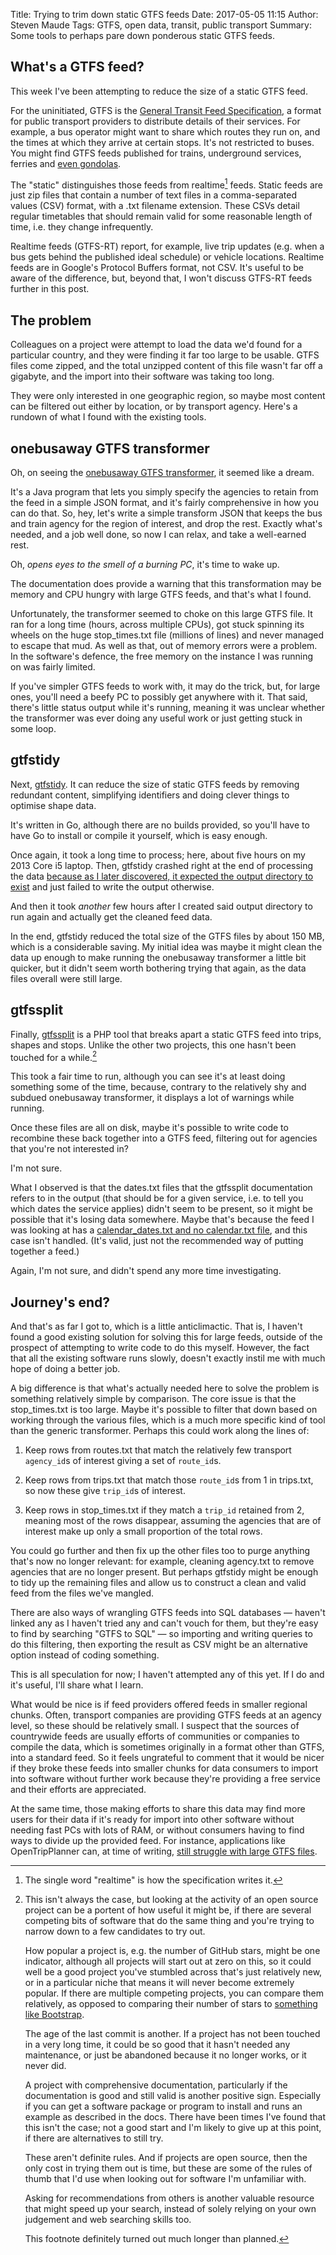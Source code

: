Title: Trying to trim down static GTFS feeds 
Date: 2017-05-05 11:15
Author: Steven Maude
Tags: GTFS, open data, transit, public transport
Summary: Some tools to perhaps pare down ponderous static GTFS feeds.

## What's a GTFS feed?

This week I've been attempting to reduce the size of a static GTFS feed.

For the uninitiated, GTFS is the [General Transit Feed
Specification](https://developers.google.com/transit/gtfs/), a format
for public transport providers to distribute details of their services.
For example, a bus operator might want to share which routes they run
on, and the times at which they arrive at certain stops. It's not
restricted to buses. You might find GTFS feeds published for trains,
underground services, ferries and [even
gondolas](https://developers.google.com/transit/gtfs/reference/routes-file).

The "static" distinguishes those feeds from realtime[^1] feeds. Static
feeds are just zip files that contain a number of text files in a
comma-separated values (CSV) format, with a .txt filename extension.
These CSVs detail regular timetables that should remain valid for some
reasonable length of time, i.e. they change infrequently.

Realtime feeds (GTFS-RT) report, for example, live trip updates (e.g.
when a bus gets behind the published ideal schedule) or vehicle
locations. Realtime feeds are in Google's Protocol Buffers format, not
CSV. It's useful to be aware of the difference, but, beyond that, I
won't discuss GTFS-RT feeds further in this post.

## The problem

Colleagues on a project were attempt to load the data we'd found for a
particular country, and they were finding it far too large to be usable.
GTFS files come zipped, and the total unzipped content of this file
wasn't far off a gigabyte, and the import into their software was taking
too long.

They were only interested in one geographic region, so maybe most
content can be filtered out either by location, or by transport agency.
Here's a rundown of what I found with the existing tools.

## onebusaway GTFS transformer

Oh, on seeing the [onebusaway GTFS
transformer](http://developer.onebusaway.org/modules/onebusaway-gtfs-modules/1.3.3/onebusaway-gtfs-transformer-cli.html),
it seemed like a dream.

It's a Java program that lets you simply specify the agencies to retain
from the feed in a simple JSON format, and it's fairly comprehensive in
how you can do that. So, hey, let's write a simple transform JSON that
keeps the bus and train agency for the region of interest, and drop the
rest. Exactly what's needed, and a job well done, so now I can relax, and
take a well-earned rest.

Oh, *opens eyes to the smell of a burning PC*, it's time to wake up.

The documentation does provide a warning that this transformation may be
memory and CPU hungry with large GTFS feeds, and that's what I found.

Unfortunately, the transformer seemed to choke on this large GTFS file.
It ran for a long time (hours, across multiple CPUs), got stuck spinning
its wheels on the huge stop_times.txt file (millions of lines) and never
managed to escape that mud. As well as that, out of memory errors were a
problem. In the software's defence, the free memory on the instance I
was running on was fairly limited.

If you've simpler GTFS feeds to work with, it may do the trick, but, for
large ones, you'll need a beefy PC to possibly get anywhere with it.
That said, there's little status output while it's running, meaning it
was unclear whether the transformer was ever doing any useful work or
just getting stuck in some loop.

## gtfstidy

Next, [gtfstidy](https://github.com/patrickbr/gtfstidy/). It can reduce
the size of static GTFS feeds by removing redundant content, simplifying
identifiers and doing clever things to optimise shape data.

It's written in Go, although there are no builds provided, so you'll
have to have Go to install or compile it yourself, which is easy enough.

Once again, it took a long time to process; here, about five hours on my
2013 Core i5 laptop. Then, gtfstidy crashed right at the end of
processing the data [because as I later discovered, it expected the
output directory to
exist](https://github.com/patrickbr/gtfstidy/issues/1) and just failed
to write the output otherwise.

And then it took *another* few hours after I created said output
directory to run again and actually get the cleaned feed data.

In the end, gtfstidy reduced the total size of the GTFS files by about
150 MB, which is a considerable saving. My initial idea was maybe it
might clean the data up enough to make running the onebusaway
transformer a little bit quicker, but it didn't seem worth bothering
trying that again, as the data files overall were still large.

## gtfssplit

Finally, [gtfssplit](https://github.com/samuelmr/gtfssplit) is a PHP
tool that breaks apart a static GTFS feed into trips, shapes and stops.
Unlike the other two projects, this one hasn't been touched for a
while.[^2]

This took a fair time to run, although you can see it's at least doing
something some of the time, because, contrary to the relatively shy and
subdued onebusaway transformer, it displays a lot of warnings while
running.

Once these files are all on disk, maybe it's possible to write code to
recombine these back together into a GTFS feed, filtering out for
agencies that you're not interested in?

I'm not sure.

What I observed is that the dates.txt files that the gtfssplit documentation
refers to in the output (that should be for a given service, i.e. to
tell you which dates the service applies) didn't seem to be present, so
it might be possible that it's losing data somewhere. Maybe that's
because the feed I was looking at has a [calendar_dates.txt and no
calendar.txt
file](https://developers.google.com/transit/gtfs/reference/calendar_dates-file),
and this case isn't handled. (It's valid, just not the recommended way
of putting together a feed.)

Again, I'm not sure, and didn't spend any more time investigating.

## Journey's end?

And that's as far I got to, which is a little anticlimactic. That is, I
haven't found a good existing solution for solving this for large feeds,
outside of the prospect of attempting to write code to do this myself.
However, the fact that all the existing software runs slowly, doesn't
exactly instil me with much hope of doing a better job.

A big difference is that what's actually needed here to solve the
problem is something relatively simple by comparison. The core issue is
that the stop_times.txt is too large. Maybe it's possible to filter that
down based on working through the various files, which is a much more
specific kind of tool than the generic transformer. Perhaps this could
work along the lines of:

1. Keep rows from routes.txt that match the relatively few transport
   `agency_id`s of interest giving a set of `route_id`s.

2. Keep rows from trips.txt that match those `route_id`s from 1 in
   trips.txt, so now these give `trip_id`s of interest.

3. Keep rows in stop_times.txt if they match a `trip_id` retained from
   2, meaning most of the rows disappear, assuming the agencies that are
   of interest make up only a small proportion of the total rows.

You could go further and then fix up the other files too to purge
anything that's now no longer relevant: for example, cleaning agency.txt
to remove agencies that are no longer present. But perhaps gtfstidy
might be enough to tidy up the remaining files and allow us to construct
a clean and valid feed from the files we've mangled.

There are also ways of wrangling GTFS feeds into SQL databases — haven't
linked any as I haven't tried any and can't vouch for them, but they're
easy to find by searching "GTFS to SQL" — so importing and writing
queries to do this filtering, then exporting the result as CSV might be
an alternative option instead of coding something.

This is all speculation for now; I haven't attempted any of this yet. If
I do and it's useful, I'll share what I learn.

What would be nice is if feed providers offered feeds in smaller
regional chunks. Often, transport companies are providing GTFS feeds at
an agency level, so these should be relatively small. I suspect that the
sources of countrywide feeds are usually efforts of communities or
companies to compile the data, which is sometimes originally in a format
other than GTFS, into a standard feed. So it feels ungrateful to comment
that it would be nicer if they broke these feeds into smaller chunks for
data consumers to import into software without further work because
they're providing a free service and their efforts are appreciated.

At the same time, those making efforts to share this data may find more
users for their data if it's ready for import into other software
without needing fast PCs with lots of RAM, or without consumers having
to find ways to divide up the provided feed. For instance, applications
like OpenTripPlanner can, at time of writing, [still struggle with large
GTFS
files](https://github.com/opentripplanner/OpenTripPlanner/issues/2063).

[^1]: The single word "realtime" is how the specification writes it.

[^2]: This isn't always the case, but looking at the activity of an open
      source project can be a portent of how useful it might be, if
      there are several competing bits of software that do the same
      thing and you're trying to narrow down to a few candidates to try
      out.

      How popular a project is, e.g. the number of GitHub stars, might
      be one indicator, although all projects will start out at zero on
      this, so it could well be a good project you've stumbled across
      that's just relatively new, or in a particular niche that means it
      will never become extremely popular. If there are multiple
      competing projects, you can compare them relatively, as opposed to
      comparing their number of stars to [something like
      Bootstrap](https://github.com/twbs/bootstrap).

      The age of the last commit is another. If a project has not been
      touched in a very long time, it could be so good that it hasn't
      needed any maintenance, or just be abandoned because it no longer
      works, or it never did.

      A project with comprehensive documentation, particularly if the
      documentation is good and still valid is another positive sign.
      Especially if you can get a software package or program to install
      and runs an example as described in the docs. There have been
      times I've found that this isn't the case; not a good start and
      I'm likely to give up at this point, if there are alternatives to
      still try.

      These aren't definite rules. And if projects are open source, then
      the only cost in trying them out is time, but these are some of
      the rules of thumb that I'd use when looking out for software I'm
      unfamiliar with.
      
      Asking for recommendations from others is another valuable
      resource that might speed up your search, instead of solely
      relying on your own judgement and web searching skills too.

      This footnote definitely turned out much longer than planned.
